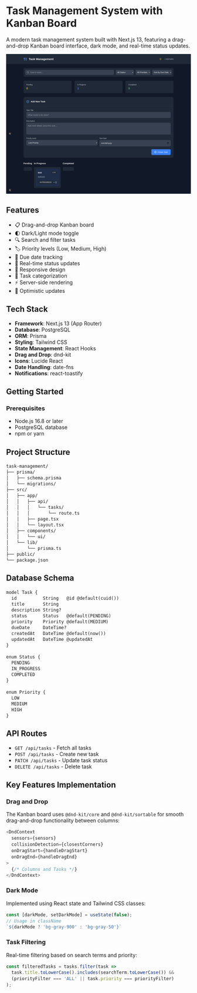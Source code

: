 # Task Management System with Kanban Board

A modern task management system built with Next.js 13, featuring a drag-and-drop Kanban board interface, dark mode, and real-time status updates.

![Task Management System Preview](preview.png)

## Features

- 📋 Drag-and-drop Kanban board
- 🌓 Dark/Light mode toggle
- 🔍 Search and filter tasks
- 🏷️ Priority levels (Low, Medium, High)
- 📅 Due date tracking
- 🔄 Real-time status updates
- 📱 Responsive design
- 🎯 Task categorization
- ⚡ Server-side rendering
- 🔄 Optimistic updates

## Tech Stack

- **Framework**: Next.js 13 (App Router)
- **Database**: PostgreSQL
- **ORM**: Prisma
- **Styling**: Tailwind CSS
- **State Management**: React Hooks
- **Drag and Drop**: dnd-kit
- **Icons**: Lucide React
- **Date Handling**: date-fns
- **Notifications**: react-toastify

## Getting Started

### Prerequisites

- Node.js 16.8 or later
- PostgreSQL database
- npm or yarn

## Project Structure

```
task-management/
├── prisma/
│   ├── schema.prisma
│   └── migrations/
├── src/
│   ├── app/
│   │   ├── api/
│   │   │   └── tasks/
│   │   │       └── route.ts
│   │   ├── page.tsx
│   │   └── layout.tsx
│   ├── components/
│   │   └── ui/
│   └── lib/
│       └── prisma.ts
├── public/
└── package.json
```

## Database Schema

```prisma
model Task {
  id          String   @id @default(cuid())
  title       String
  description String?
  status      Status   @default(PENDING)
  priority    Priority @default(MEDIUM)
  dueDate     DateTime?
  createdAt   DateTime @default(now())
  updatedAt   DateTime @updatedAt
}

enum Status {
  PENDING
  IN_PROGRESS
  COMPLETED
}

enum Priority {
  LOW
  MEDIUM
  HIGH
}
```

## API Routes

- `GET /api/tasks` - Fetch all tasks
- `POST /api/tasks` - Create new task
- `PATCH /api/tasks` - Update task status
- `DELETE /api/tasks` - Delete task

## Key Features Implementation

### Drag and Drop
The Kanban board uses `@dnd-kit/core` and `@dnd-kit/sortable` for smooth drag-and-drop functionality between columns:

```typescript
<DndContext
  sensors={sensors}
  collisionDetection={closestCorners}
  onDragStart={handleDragStart}
  onDragEnd={handleDragEnd}
>
  {/* Columns and Tasks */}
</DndContext>
```

### Dark Mode
Implemented using React state and Tailwind CSS classes:

```typescript
const [darkMode, setDarkMode] = useState(false);
// Usage in className
`${darkMode ? 'bg-gray-900' : 'bg-gray-50'}`
```

### Task Filtering
Real-time filtering based on search terms and priority:

```typescript
const filteredTasks = tasks.filter(task => 
  task.title.toLowerCase().includes(searchTerm.toLowerCase()) &&
  (priorityFilter === 'ALL' || task.priority === priorityFilter)
);
```

